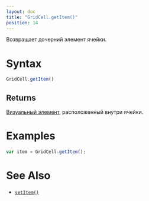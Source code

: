 ```yaml
---
layout: doc
title: "GridCell.getItem()"
position: 14
---
```


Возвращает дочерний элемент ячейки.

# Syntax

```js
GridCell.getItem()
```

## Returns

[Визуальный элемент](../../../../KeyConcepts/Element/), расположенный внутри ячейки.

# Examples

```js
var item = GridCell.getItem();
```

# See Also

* [`setItem()`](../GridCell.setItem/)
